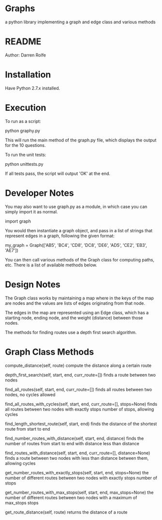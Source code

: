 # Graphs
a python library implementing a graph and edge class and various methods

README
================================================================
Author: Darren Rolfe

Installation
================================================================
Have Python 2.7.x installed.


Execution
================================================================
To run as a script:

python graphy.py

This will run the main method of the graph.py file, which displays
the output for the 10 questions.

To run the unit tests:

python unittests.py

If all tests pass, the script will output 'OK' at the end.


Developer Notes
================================================================
You may also want to use graph.py as a module, in which case you
can simply import it as normal.

import graph

You would then instantiate a graph object, and pass in a list of
strings that represent edges in a graph, following the given 
format:

my_graph = Graph(['AB5', 'BC4', 'CD8', 'DC8', 'DE6', 'AD5', 'CE2', 'EB3', 'AE7'])

You can then call various methods of the Graph class for computing
paths, etc. There is a list of available methods below.

Design Notes
================================================================
The Graph class works by maintaining a map where in the keys of
the map are nodes and the values are lists of edges originating
from that node.

The edges in the map are represented using an Edge class, which has
a starting node, ending node, and the weight (distance) between
those nodes.

The methods for finding routes use a depth first search algorithm.


Graph Class Methods
================================================================
  compute_distance(self, route)
      compute the distance along a certain route

  depth_first_search(self, start, end, curr_route=[])
      finds a route between two nodes

  find_all_routes(self, start, end, curr_route=[])
      finds all routes between two nodes, no cycles allowed

  find_all_routes_with_cycles(self, start, end, curr_route=[], stops=None)
      finds all routes between two nodes with exactly stops number of stops, allowing cycles

  find_length_shortest_route(self, start, end)
      finds the distance of the shortest route from start to end

  find_number_routes_with_distance(self, start, end, distance)
      finds the number of routes from start to end with distance less than distance

  find_routes_with_distance(self, start, end, curr_route=[], distance=None)
      finds a route between two nodes with less than distance between them, allowing cycles

  get_number_routes_with_exactly_stops(self, start, end, stops=None)
      the number of different routes between two nodes with exactly stops number of stops

  get_number_routes_with_max_stops(self, start, end, max_stops=None)
      the number of different routes between two nodes with a maximum of max_stops stops

  get_route_distance(self, route)
      returns the distance of a route

